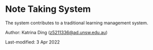 

# Note Taking System

The system contributes to a traditional learning management system.

Author: Katrina Ding (z5211336@ad.unsw.edu.au)

Last-modified: 3 Apr 2022



